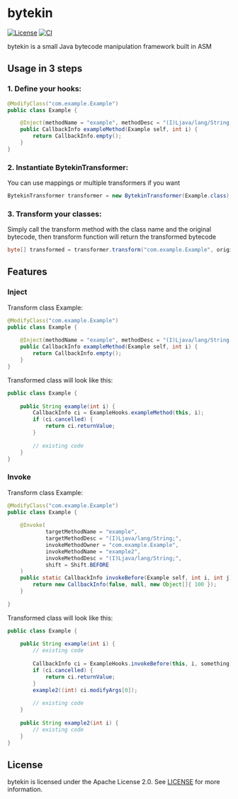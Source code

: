 # bytekin

[![License](https://img.shields.io/badge/License-Apache_2.0-blue.svg)](https://opensource.org/licenses/Apache-2.0)
[![CI](https://github.com/brqnko/bytekin/actions/workflows/gradle.yml/badge.svg)](https://github.com/brqnko/bytekin/actions)

bytekin is a small Java bytecode manipulation framework built in ASM

## Usage in 3 steps

### 1. Define your hooks:

```java
@ModifyClass("com.example.Example")
public class Example {

    @Inject(methodName = "example", methodDesc = "(I)Ljava/lang/String;", at = At.HEAD)
    public CallbackInfo exampleMethod(Example self, int i) {
        return CallbackInfo.empty();
    }
}
```

### 2. Instantiate BytekinTransformer:

You can use mappings or multiple transformers if you want

```java
BytekinTransformer transformer = new BytekinTransformer(Example.class);
```

### 3. Transform your classes:

Simply call the transform method with the class name and the original bytecode, then transform function will return the transformed bytecode

```java
byte[] transformed = transformer.transform("com.example.Example", original);
```

## Features

### Inject

Transform class Example:

```java
@ModifyClass("com.example.Example")
public class Example {
    
    @Inject(methodName = "example", methodDesc = "(I)Ljava/lang/String;", at = At.HEAD)
    public CallbackInfo exampleMethod(Example self, int i) {
        return CallbackInfo.empty();
    }
}
```

Transformed class will look like this:

```java
public class Example {
    
    public String example(int i) {
        CallbackInfo ci = ExampleHooks.exampleMethod(this, i);
        if (ci.cancelled) {
            return ci.returnValue;
        }
        
        // existing code
    }
}
```

### Invoke

Transform class Example:

```java
@ModifyClass("com.example.Example")
public class Example {
    
    @Invoke(
            targetMethodName = "example",
            targetMethodDesc = "(I)Ljava/lang/String;",
            invokeMethodOwner = "com.example.Example",
            invokeMethodName = "example2",
            invokeMethodDesc = "(I)Ljava/lang/String;",
            shift = Shift.BEFORE
    )
    public static CallbackInfo invokeBefore(Example self, int i, int j) {
        return new CallbackInfo(false, null, new Object[]{ 100 });
    }
    
}
```

Transformed class will look like this:

```java
public class Example {
    
    public String example(int i) {
        // existing code
        
        CallbackInfo ci = ExampleHooks.invokeBefore(this, i, something);
        if (ci.cancelled) {
            return ci.returnValue;
        }
        example2((int) ci.modifyArgs[0]);
        
        // existing code
    }
    
    public String example2(int i) {
        // existing code
    }
}
```

## License

bytekin is licensed under the Apache License 2.0. See [LICENSE](LICENSE) for more information.
